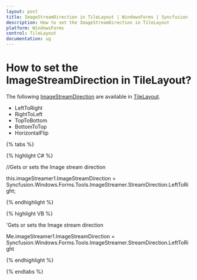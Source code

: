 ```yaml
---
layout: post
title: ImageStreamDirection in TileLayout | WindowsForms | Syncfusion
description: How to set the ImageStreamDirection in TileLayout
platform: WindowsForms
control: TileLayout 
documentation: ug
---
```


# How to set the ImageStreamDirection in TileLayout?

The following [ImageStreamDirection](https://help.syncfusion.com/cr/windowsforms/Syncfusion.Windows.Forms.Tools.ImageStreamer.html#Syncfusion_Windows_Forms_Tools_ImageStreamer_ImageStreamDirection) are available in [TileLayout](https://help.syncfusion.com/cr/windowsforms/Syncfusion.Windows.Forms.Tools.TileLayout.html).

* LeftToRight
* RightToLeft
* TopToBottom
* BottomToTop
* HorizontalFlip

{% tabs %}

{% highlight C# %}

//Gets or sets the Image stream direction

this.imageStreamer1.ImageStreamDirection = Syncfusion.Windows.Forms.Tools.ImageStreamer.StreamDirection.LeftToRight;

{% endhighlight %}


{% highlight VB %}

'Gets or sets the Image stream direction

Me.imageStreamer1.ImageStreamDirection = Syncfusion.Windows.Forms.Tools.ImageStreamer.StreamDirection.LeftToRight

 
{% endhighlight %}

{% endtabs %}











